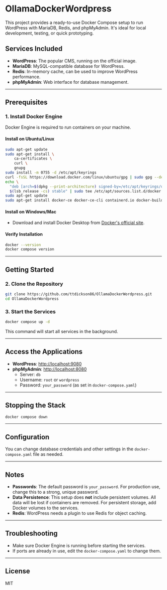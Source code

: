 # OllamaDockerWordpress

This project provides a ready-to-use Docker Compose setup to run WordPress with MariaDB, Redis, and phpMyAdmin. It's ideal for local development, testing, or quick prototyping.

## Services Included

- **WordPress**: The popular CMS, running on the official image.
- **MariaDB**: MySQL-compatible database for WordPress.
- **Redis**: In-memory cache, can be used to improve WordPress performance.
- **phpMyAdmin**: Web interface for database management.

---

## Prerequisites

### 1. Install Docker Engine

Docker Engine is required to run containers on your machine.

#### **Install on Ubuntu/Linux**

```bash
sudo apt-get update
sudo apt-get install \
    ca-certificates \
    curl \
    gnupg
sudo install -m 0755 -d /etc/apt/keyrings
curl -fsSL https://download.docker.com/linux/ubuntu/gpg | sudo gpg --dearmor -o /etc/apt/keyrings/docker.gpg
echo \
  "deb [arch=$(dpkg --print-architecture) signed-by=/etc/apt/keyrings/docker.gpg] https://download.docker.com/linux/ubuntu \
  $(lsb_release -cs) stable" | sudo tee /etc/apt/sources.list.d/docker.list > /dev/null
sudo apt-get update
sudo apt-get install docker-ce docker-ce-cli containerd.io docker-buildx-plugin docker-compose-plugin
```

#### **Install on Windows/Mac**

- Download and install Docker Desktop from [Docker's official site](https://www.docker.com/products/docker-desktop/).

#### **Verify Installation**

```bash
docker --version
docker compose version
```

---

## Getting Started

### 2. Clone the Repository

```bash
git clone https://github.com/ttdickson86/OllamaDockerWordpress.git
cd OllamaDockerWordpress
```

### 3. Start the Services

```bash
docker compose up -d
```

This command will start all services in the background.

---

## Access the Applications

- **WordPress**: [http://localhost:9080](http://localhost:9080)
- **phpMyAdmin**: [http://localhost:8080](http://localhost:8080)
  - Server: `db`
  - Username: `root` or `wordpress`
  - Password: `your_password` (as set in `docker-compose.yaml`)

---

## Stopping the Stack

```bash
docker compose down
```

---

## Configuration

You can change database credentials and other settings in the `docker-compose.yaml` file as needed.

---

## Notes

- **Passwords**: The default password is `your_password`. For production use, change this to a strong, unique password.
- **Data Persistence**: This setup does **not** include persistent volumes. All data will be lost if containers are removed. For persistent storage, add Docker volumes to the services.
- **Redis**: WordPress needs a plugin to use Redis for object caching.

---

## Troubleshooting

- Make sure Docker Engine is running before starting the services.
- If ports are already in use, edit the `docker-compose.yaml` to change them.

---

## License

MIT